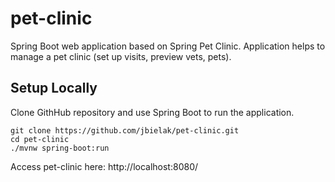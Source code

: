 # pet-clinic
Spring Boot web application based on Spring Pet Clinic.
Application helps to manage a pet clinic (set up visits, preview vets, pets).

## Setup Locally
Clone GithHub repository and use Spring Boot to run the application.

	git clone https://github.com/jbielak/pet-clinic.git
	cd pet-clinic
	./mvnw spring-boot:run

Access pet-clinic here: http://localhost:8080/
